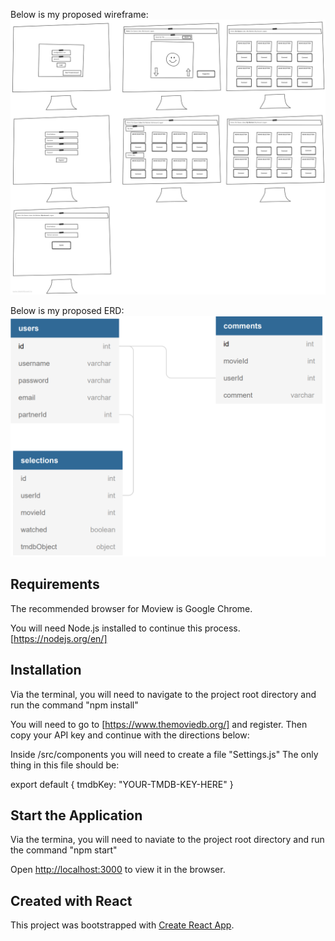 Below is my proposed wireframe:
![Image of wireframe](/planning/wireframe.jpg)

Below is my proposed ERD:
![Image of ERD](/planning/ApprovedERD.png)


## Requirements
The recommended browser for Moview is Google Chrome.

You will need Node.js installed to continue this process.
[https://nodejs.org/en/]

## Installation
Via the terminal, you will need to navigate to the project root directory and run the command "npm install"

You will need to go to [https://www.themoviedb.org/] and register. Then copy your API key and continue with the directions below:

Inside /src/components you will need to create a file "Settings.js"
The only thing in this file should be:

export default {
    tmdbKey: "YOUR-TMDB-KEY-HERE"
}


## Start the Application
Via the termina, you will need to naviate to the project root directory and run the command "npm start"

Open [http://localhost:3000](http://localhost:3000) to view it in the browser.


## Created with React
This project was bootstrapped with [Create React App](https://github.com/facebook/create-react-app).